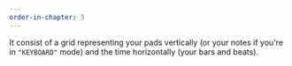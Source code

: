 ```yaml
---
order-in-chapter: 5
---
```


It consist of a grid representing your pads vertically (or your notes if you're in `"KEYBOARD"` mode) and the time horizontally (your bars and beats).
